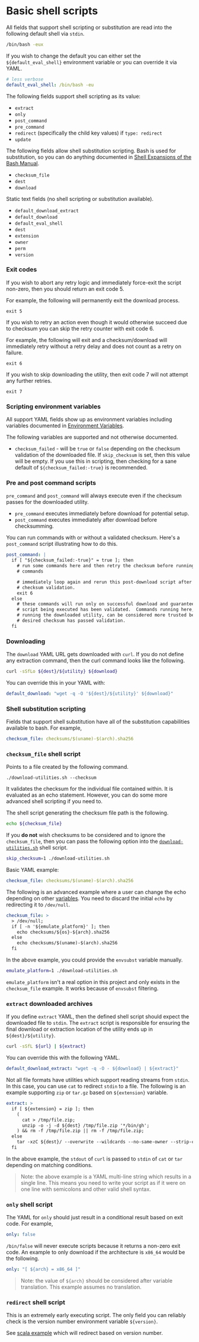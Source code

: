 # Basic shell scripts

All fields that support shell scripting or substitution are read into the
following default shell via `stdin`.

```bash
/bin/bash -eux
```

If you wish to change the default you can either set the `${default_eval_shell}`
environment variable or you can override it via YAML.

```yaml
# less verbose
default_eval_shell: /bin/bash -eu
```

The following fields support shell scripting as its value:

- `extract`
- `only`
- `post_command`
- `pre_command`
- `redirect` (specifically the child key values) if `type: redirect`
- `update`

The following fields allow shell substitution scripting.  Bash is used for
substitution, so you can do anything documented in [Shell Expansions of the Bash
Manual][bash].

- `checksum_file`
- `dest`
- `download`

Static text fields (no shell scripting or substitution available).

- `default_download_extract`
- `default_download`
- `default_eval_shell`
- `dest`
- `extension`
- `owner`
- `perm`
- `version`

### Exit codes

If you wish to abort any retry logic and immediately force-exit the script
non-zero, then you should return an exit code 5.

For example, the following will permanently exit the download process.

    exit 5

If you wish to retry an action even though it would otherwise succeed due to
checksum you can skip the retry counter with exit code 6.

For example, the following will exit and a checksum/download will immediately
retry without a retry delay and does not count as a retry on failure.

    exit 6

If you wish to skip downloading the utility, then exit code 7 will not attempt
any further retries.

    exit 7

### Scripting environment variables

All support YAML fields show up as environment variables including variables
documented in [Environment Variables](environment-variables.md).

The following variables are supported and not otherwise documented.

- `checksum_failed` - will be `true` or `false` depending on the checksum
  validation of the downloaded file.  If `skip_checksum` is set, then this value
  will be empty.  If you use this in scripting, then checking for a sane default
  of `${checksum_failed:-true}` is recommended.

### Pre and post command scripts

`pre_command` and `post_command` will always execute even if the checksum passes
for the downloaded utility.

- `pre_command` executes immediately before download for potential setup.
- `post_command` executes immediately after download before checksumming.

You can run commands with or without a validated checksum.  Here's a
`post_command` script illustrating how to do this.

```yaml
post_command: |
  if [ "${checksum_failed:-true}" = true ]; then
    # run some commands here and then retry the checksum before running any more
    # commands

    # immediately loop again and rerun this post-download script after another
    # checksum validation.
    exit 6
  else
    # these commands will run only on successful download and guarantee the
    # script being executed has been validated.  Commands running here, if
    # running the downloaded utility, can be considered more trusted because the
    # desired checksum has passed validation.
  fi
```

### Downloading

The `download` YAML URL gets downloaded with `curl`.  If you do not define any
extraction command, then the curl command looks like the following.

```bash
curl -sSfLo ${dest}/${utility} ${download}
```

You can override this in your YAML with:

```yaml
default_download: "wget -q -O '${dest}/${utility}' ${download}"
```

### Shell substitution scripting

Fields that support shell substitution have all of the substitution capabilities
available to bash.  For example,

```yaml
checksum_file: checksums/$(uname)-$(arch).sha256
```

### `checksum_file` shell script

Points to a file created by the following command.

    ./download-utilities.sh --checksum

It validates the checksum for the individual file contained within.  It is
evaluated as an echo statement.  However, you can do some more advanced shell
scripting if you need to.

The shell script generating the checksum file path is the following.

```bash
echo ${checksum_file}
```

If you **do not** wish checksums to be considered and to ignore the
`checksum_file`, then you can pass the following option into the
[`download-utilities.sh`](../download-utilities.sh) shell script.

```bash
skip_checksum=1 ./download-utilities.sh
```

Basic YAML example:

```yaml
checksum_file: checksums/$(uname)-$(arch).sha256
```

The following is an advanced example where a user can change the echo depending
on other [variables](yaml-spec.md).  You need to discard the initial `echo` by
redirecting it to `/dev/null`.

```yaml
checksum_file: >
  > /dev/null;
  if [ -n '${emulate_platform}' ]; then
    echo checksums/${os}-${arch}.sha256
  else
    echo checksums/$(uname)-$(arch).sha256
  fi
```

In the above example, you could provide the `envsubst` variable manually.

```bash
emulate_platform=1 ./download-utilities.sh
```

`emulate_platform` isn't a real option in this project and only exists in the
`checksum_file` example.  It works because of `envsubst` filtering.

### `extract` downloaded archives

If you define `extract` YAML, then the defined shell script should expect the
downloaded file to `stdin`.  The `extract` script is responsible for ensuring
the final download or extraction location of the utility ends up in
`${dest}/${utility}`.

```bash
curl -sSfL ${url} | ${extract}
```

You can override this with the following YAML.

```yaml
default_download_extract: "wget -q -O - ${download} | ${extract}"
```

Not all file formats have utilities which support reading streams from `stdin`.
In this case, you can use `cat` to redirect `stdin` to a file.  The following is
an example supporting `zip` or `tar.gz` based on `${extension}` variable.

```yaml
extract: >
  if [ ${extension} = zip ]; then
    (
      cat > /tmp/file.zip;
      unzip -o -j -d ${dest} /tmp/file.zip '*/bin/gh';
    ) && rm -f /tmp/file.zip || rm -f /tmp/file.zip;
  else
    tar -xzC ${dest}/ --overwrite --wildcards --no-same-owner --strip-components=2 '*/bin/gh';
  fi
```

In the above example, the `stdout` of `curl` is passed to `stdin` of `cat` or
`tar` depending on matching conditions.

> Note: the above example is a YAML multi-line string which results in a single
> line.  This means you need to write your script as if it were on one line with
> semicolons and other valid shell syntax.

### `only` shell script

The YAML for `only` should just result in a conditional result based on exit
code.  For example,

```yaml
only: false
```

`/bin/false` will never execute scripts because it returns a non-zero exit code.
An example to only download if the architecture is `x86_64` would be the
following.

```yaml
only: "[ ${arch} = x86_64 ]"
```

> Note: the value of `${arch}` should be considered after variable translation.
> This example assumes no translation.

### `redirect` shell script

This is an extremely early executing script.  The only field you can reliably
check is the version number environment variable `${version}`.

See [scala example][scala] which will redirect based on version number.

[bash]: https://www.gnu.org/software/bash/manual/html_node/Shell-Expansions.html
[scala]: examples/scala.yml
